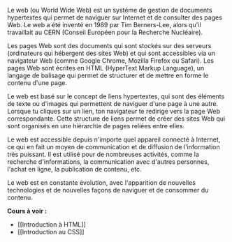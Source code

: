 Le web (ou World Wide Web) est un système de gestion de documents hypertextes qui permet de naviguer sur Internet et de consulter des pages Web. Le web a été inventé en 1989 par Tim Berners-Lee, alors qu'il travaillait au CERN (Conseil Européen pour la Recherche Nucléaire).

Les pages Web sont des documents qui sont stockés sur des serveurs (ordinateurs qui hébergent des sites Web) et qui sont accessibles via un navigateur Web (comme Google Chrome, Mozilla Firefox ou Safari). Les pages Web sont écrites en HTML (HyperText Markup Language), un langage de balisage qui permet de structurer et de mettre en forme le contenu d'une page.

Le web est basé sur le concept de liens hypertextes, qui sont des éléments de texte ou d'images qui permettent de naviguer d'une page à une autre. Lorsque tu cliques sur un lien, ton navigateur te redirige vers la page Web correspondante. Cette structure de liens permet de créer des sites Web qui sont organisés en une hiérarchie de pages reliées entre elles.

Le web est accessible depuis n'importe quel appareil connecté à Internet, ce qui en fait un moyen de communication et de diffusion de l'information très puissant. Il est utilisé pour de nombreuses activités, comme la recherche d'informations, la communication avec d'autres personnes, l'achat en ligne, la publication de contenu, etc.

Le web est en constante évolution, avec l'apparition de nouvelles technologies et de nouvelles façons de naviguer et de consommer du contenu.

**Cours à voir :**
- [[Introduction à HTML]]
- [[Introduction au CSS]]